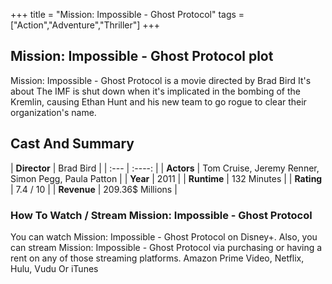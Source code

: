 +++
title = "Mission: Impossible - Ghost Protocol"
tags = ["Action","Adventure","Thriller"]
+++
## Mission: Impossible - Ghost Protocol plot
Mission: Impossible - Ghost Protocol is a movie directed by Brad Bird It's about The IMF is shut down when it's implicated in the bombing of the Kremlin, causing Ethan Hunt and his new team to go rogue to clear their organization's name.
## Cast And Summary
| **Director**      | Brad Bird |
    | :---        |    :----:   |
    |  **Actors** | Tom Cruise, Jeremy Renner, Simon Pegg, Paula Patton |
    | **Year**   | 2011    |
    |  **Runtime** | 132 Minutes |
    |  **Rating** | 7.4 / 10 | 
    |  **Revenue** | 209.36$ Millions |
### How To Watch / Stream Mission: Impossible - Ghost Protocol
You can watch Mission: Impossible - Ghost Protocol on Disney+.
Also, you can stream Mission: Impossible - Ghost Protocol via purchasing or having a rent on any of those streaming platforms.
Amazon Prime Video, Netflix, Hulu, Vudu Or iTunes